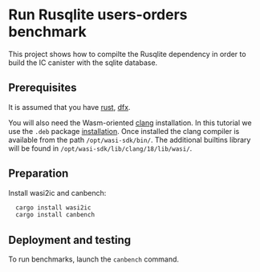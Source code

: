 # Run Rusqlite users-orders benchmark

This project shows how to compilte the Rusqlite dependency in order to build the IC canister with the sqlite database.


## Prerequisites

It is assumed that you have [rust](https://doc.rust-lang.org/book/ch01-01-installation.html), 
[dfx](https://internetcomputer.org/docs/current/developer-docs/setup/install/).



You will also need the Wasm-oriented [clang](https://github.com/WebAssembly/wasi-sdk/releases/) installation. In this tutorial we use the `.deb` package [installation](https://github.com/WebAssembly/wasi-sdk/releases/download/wasi-sdk-24/wasi-sdk-24.0-x86_64-linux.deb). Once installed the clang
compiler is available from the path `/opt/wasi-sdk/bin/`. The additional builtins library will be found in `/opt/wasi-sdk/lib/clang/18/lib/wasi/`. 


## Preparation

Install wasi2ic and canbench:
```bash
  cargo install wasi2ic
  cargo install canbench
```

## Deployment and testing

To run benchmarks, launch the `canbench` command.
